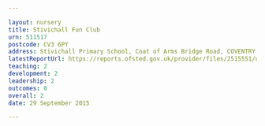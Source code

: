 ```yaml
---

layout: nursery
title: Stivichall Fun Club
urn: 511517
postcode: CV3 6PY
address: Stivichall Primary School, Coat of Arms Bridge Road, COVENTRY, CV3 6PY
latestReportUrl: https://reports.ofsted.gov.uk/provider/files/2515551/urn/511517.pdf
teaching: 2
development: 2
leadership: 2
outcomes: 0
overall: 2
date: 29 September 2015

---
```

